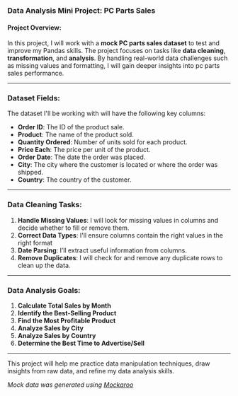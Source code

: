 ### **Data Analysis Mini Project: PC Parts Sales**

#### **Project Overview**:
In this project, I will work with a **mock PC parts sales dataset** to test and improve my Pandas skills. The project focuses on tasks like **data cleaning**, **transformation**, and **analysis**. By handling real-world data challenges such as missing values and formatting, I will gain deeper insights into pc parts sales performance.

---

### **Dataset Fields**:
The dataset I'll be working with will have the following key columns:
- **Order ID**: The ID of the product sale.
- **Product**: The name of the product sold.
- **Quantity Ordered**: Number of units sold for each product.
- **Price Each**: The price per unit of the product.
- **Order Date**: The date the order was placed.
- **City**: The city where the customer is located or where the order was shipped.
- **Country**: The country of the customer.

---

### **Data Cleaning Tasks**:
1. **Handle Missing Values**: I will look for missing values in  columns and decide whether to fill or remove them.
2. **Correct Data Types**: I'll ensure columns contain the right values in the right format
3. **Date Parsing**: I’ll extract useful information from columns.
4. **Remove Duplicates**: I will check for and remove any duplicate rows to clean up the data.

---

### **Data Analysis Goals**:
1. **Calculate Total Sales by Month**
2. **Identify the Best-Selling Product**
3. **Find the Most Profitable Product**
4. **Analyze Sales by City**
5. **Analyze Sales by Country**
6. **Determine the Best Time to Advertise/Sell**

---

This project will help me practice data manipulation techniques, draw insights from raw data, and refine my data analysis skills.

*Mock data was generated using [Mockaroo](https://www.mockaroo.com/)*